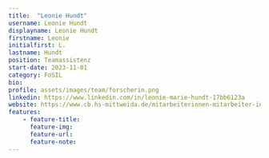 ```yaml
---
title:  "Leonie Hundt"
username: Leonie Hundt
displayname: Leonie Hundt
firstname: Leonie
initialfirst: L.
lastname: Hundt
position: Teamassistenz 
start-date: 2023-11-01
category: FoSIL
bio:        
profile: assets/images/team/forscherin.png
linkedin: https://www.linkedin.com/in/leonie-marie-hundt-17bb6123a
website: https://www.cb.hs-mittweida.de/mitarbeiterinnen-mitarbeiter-in-ihren-fachgruppen/hundt-leonie-marie/
features:
    - feature-title: 
      feature-img: 
      feature-url: 
      feature-note: 
---
```


